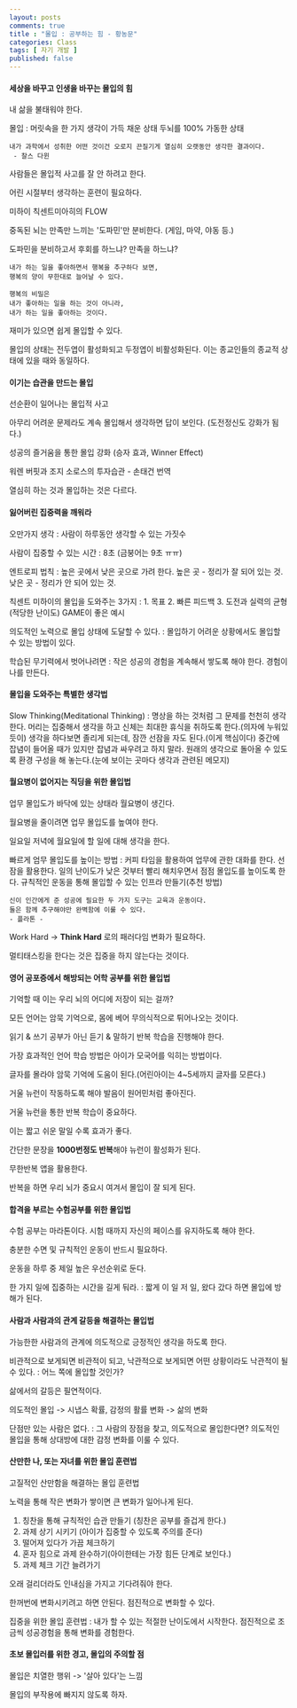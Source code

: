 ```yaml
---
layout: posts
comments: true
title : "몰입 : 공부하는 힘 - 황농문"
categories: Class
tags: [ 자기 개발 ]
published: false
---
```


#### 세상을 바꾸고 인생을 바꾸는 몰입의 힘

내 삶을 불태워야 한다.

몰입
 : 머릿속을 한 가지 생각이 가득 채운 상태
   두뇌를 100% 가동한 상태

```text
내가 과학에서 성취한 어떤 것이건 오로지 끈질기게 열심히 오랫동안 생각한 결과이다.
 - 찰스 다윈
```

사람들은 몰입적 사고를 잘 안 하려고 한다.

어린 시절부터 생각하는 훈련이 필요하다.

미하이 칙센트미아히의 FLOW

중독된 뇌는 만족만 느끼는 '도파민'만 분비한다. (게임, 마약, 야동 등.)

도파민을 분비하고서 후회를 하느냐? 만족을 하느냐?

```text
내가 하는 일을 좋아하면서 행복을 추구하다 보면,
행복의 양이 무한대로 늘어날 수 있다.
```

```text
행복의 비밀은
내가 좋아하는 일을 하는 것이 아니라,
내가 하는 일을 좋아하는 것이다.
```

재미가 있으면 쉽게 몰입할 수 있다.

몰입의 상태는 전두엽이 활성화되고 두정엽이 비활성화된다.
이는 종교인들의 종교적 상태에 있을 때와 동일하다.

#### 이기는 습관을 만드는 몰입

선순환이 일어나는 몰입적 사고

아무리 어려운 문제라도 계속 몰입해서 생각하면 답이 보인다. (도전정신도 강화가 됨다.)

성공의 즐거움을 통한 몰입 강화 (승자 효과, Winner Effect)

워렌 버핏과 조지 소로스의 투자습관 - 손태건 번역

열심히 하는 것과 몰입하는 것은 다르다.

#### 잃어버린 집중력을 깨워라

오만가지 생각
 : 사람이 하루동안 생각할 수 있는 가짓수

사람이 집중할 수 있는 시간 : 8초 (금붕어는 9초 ㅠㅠ)

엔트로피 법칙
 : 높은 곳에서 낮은 곳으로 가려 한다.
   높은 곳 - 정리가 잘 되어 있는 것.
   낮은 곳 - 정리가 안 되어 있는 것.

칙센트 미하이의 몰입을 도와주는 3가지
 : 1. 목표
   2. 빠른 피드백
   3. 도전과 실력의 균형 (적당한 난이도)
   GAME이 좋은 예시

의도적인 노력으로 몰입 상태에 도달할 수 있다.
 : 몰입하기 어려운 상황에서도 몰입할 수 있는 방법이 있다.

학습된 무기력에서 벗어나려면
 : 작은 성공의 경험을 계속해서 쌓도록 해야 한다.
   경험이 나를 만든다.

#### 몰입을 도와주는 특별한 생각법

Slow Thinking(Meditational Thinking)
 : 명상을 하는 것처럼 그 문제를 천천히 생각한다.
   머리는 집중해서 생각을 하고 신체는 최대한 휴식을 취하도록 한다.(의자에 누워있듯이)
   생각을 하다보면 졸리게 되는데, 잠깐 선잠을 자도 된다.(이게 핵심이다)
   중간에 잡념이 들어올 때가 있지만 잡념과 싸우려고 하지 말라.
   원래의 생각으로 돌아올 수 있도록 환경 구성을 해 놓는다.(눈에 보이는 곳마다 생각과 관련된 메모지)

#### 월요병이 없어지는 직딩을 위한 몰입법

업무 몰입도가 바닥에 있는 상태라 월요병이 생긴다.

월요병을 줄이려면 업무 몰입도를 높여야 한다.

일요일 저녁에 월요일에 할 일에 대해 생각을 한다.

빠르게 엄무 몰입도를 높이는 방법
 : 커피 타임을 활용하여 업무에 관한 대화를 한다.
   선잠을 활용한다.
   일의 난이도가 낮은 것부터 빨리 해치우면서 점점 몰입도를 높이도록 한다.
   규칙적인 운동을 통해 몰입할 수 있는 인프라 만들기(추천 방법)

```text
신이 인간에게 준 성공에 필요한 두 가지 도구는 교육과 운동이다.
둘은 함께 추구해야만 완벽함에 이룰 수 있다.
- 플라톤 -
```

Work Hard -> **Think Hard** 로의 패러다임 변화가 필요하다.

멀티태스킹을 한다는 것은 집중을 하지 않는다는 것이다.

#### 영어 공포증에서 해방되는 어학 공부를 위한 몰입법

기억할 때 이는 우리 뇌의 어디에 저장이 되는 걸까?

모든 언어는 암묵 기억으로, 몸에 베어 무의식적으로 튀어나오는 것이다.

읽기 & 쓰기 공부가 아닌 듣기 & 말하기 반복 학습을 진행해야 한다.

가장 효과적인 언어 학습 방법은 아이가 모국어를 익히는 방법이다.

글자를 몰라야 암묵 기억에 도움이 된다.(어린아이는 4~5세까지 글자를 모른다.)

거울 뉴런이 작동하도록 해야 발음이 원어민처럼 좋아진다.

거울 뉴런을 통한 반복 학습이 중요하다.

이는 짧고 쉬운 말일 수록 효과가 좋다.

간단한 문장을 **1000번정도 반복**해야 뉴런이 활성화가 된다.

무한반복 앱을 활용한다.

반복을 하면 우리 뇌가 중요시 여겨서 몰입이 잘 되게 된다.

#### 합격을 부르는 수험공부를 위한 몰입법

수험 공부는 마라톤이다. 시험 때까지 자신의 페이스를 유지하도록 해야 한다.

충분한 수면 및 규칙적인 운동이 반드시 필요하다.

운동을 하루 중 제일 높은 우선순위로 둔다.

한 가지 일에 집중하는 시간을 길게 둬라.
 : 짧게 이 일 저 일, 왔다 갔다 하면 몰입에 방해가 된다.

#### 사람과 사람과의 관계 갈등을 해결하는 몰입법

가능한한 사람과의 관계에 의도적으로 긍정적인 생각을 하도록 한다.

비관적으로 보게되면 비관적이 되고, 낙관적으로 보게되면 어떤 상황이라도 낙관적이 될 수 있다.
 : 어느 쪽에 몰입할 것인가?

삶에서의 갈등은 필연적이다.

의도적인 몰입 -> 시냅스 확률, 감정의 활률 변화 -> 삶의 변화

단점만 있는 사람은 없다.
 : 그 사람의 장점을 찾고, 의도적으로 몰입한다면?
   의도적인 몰입을 통해 상대방에 대한 감정 변화를 이룰 수 있다.

#### 산만한 나, 또는 자녀를 위한 몰입 훈련법

고질적인 산만함을 해결하는 몰입 훈련법

노력을 통해 작은 변화가 쌓이면 큰 변화가 일어나게 된다.

1. 칭찬을 통해 규칙적인 습관 만들기 (칭찬은 공부를 즐겁게 한다.)
2. 과제 상기 시키기 (아이가 집중할 수 있도록 주의를 준다)
3. 떨어져 있다가 가끔 체크하기
4. 혼자 힘으로 과제 완수하기(아이한테는 가장 힘든 단계로 보인다.)
5. 과제 체크 기간 늘려가기

오래 걸리더라도 인내심을 가지고 기다려줘야 한다.

한꺼번에 변화시키려고 하면 안된다. 점진적으로 변화할 수 있다.

집중을 위한 몰입 훈련법
 : 내가 할 수 있는 적절한 난이도에서 시작한다.
   점진적으로 조금씩 성공경험을 통해 변화를 경험한다.

#### 초보 몰입러를 위한 경고, 몰입의 주의할 점

몰입은 치열한 행위 -> '살아 있다'는 느낌

몰입의 부작용에 빠지지 않도록 하자.
